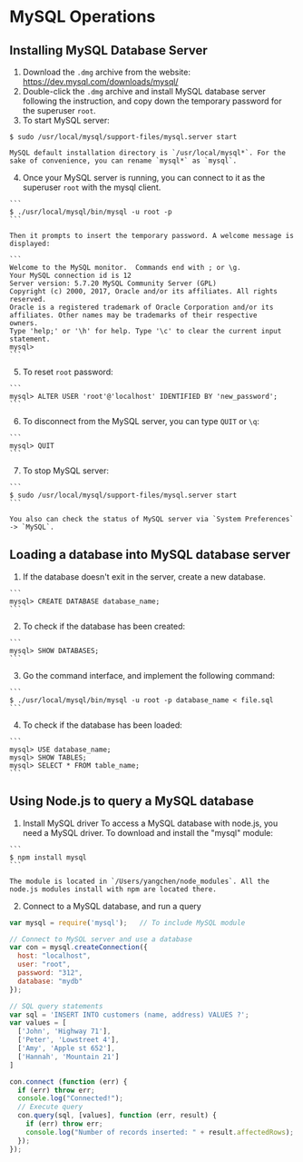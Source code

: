 # MySQL Operations
## Installing MySQL Database Server
  1. Download the `.dmg` archive from the website: https://dev.mysql.com/downloads/mysql/
  2. Double-click the `.dmg` archive and install MySQL database server following the instruction, and copy down the temporary password for the superuser `root`.
  3. To start MySQL server:

  ```
  $ sudo /usr/local/mysql/support-files/mysql.server start
  ```

    MySQL default installation directory is `/usr/local/mysql*`. For the sake of convenience, you can rename `mysql*` as `mysql`.
  4. Once your MySQL server is running, you can connect to it as the superuser `root` with the mysql client.

    ```
    $ ./usr/local/mysql/bin/mysql -u root -p
    ```

    Then it prompts to insert the temporary password. A welcome message is displayed:

    ```
    Welcome to the MySQL monitor.  Commands end with ; or \g.
    Your MySQL connection id is 12
    Server version: 5.7.20 MySQL Community Server (GPL)
    Copyright (c) 2000, 2017, Oracle and/or its affiliates. All rights reserved.
    Oracle is a registered trademark of Oracle Corporation and/or its
    affiliates. Other names may be trademarks of their respective
    owners.
    Type 'help;' or '\h' for help. Type '\c' to clear the current input statement.
    mysql>
    ```

  5. To reset `root` password:

    ```
    mysql> ALTER USER 'root'@'localhost' IDENTIFIED BY 'new_password';
    ```

  6. To disconnect from the MySQL server, you can type `QUIT` or `\q`:

    ```
    mysql> QUIT
    ```

  7. To stop MySQL server:

    ```
    $ sudo /usr/local/mysql/support-files/mysql.server start
    ```

    You also can check the status of MySQL server via `System Preferences` -> `MySQL`.

## Loading a database into MySQL database server
  1. If the database doesn't exit in the server, create a new database.

    ```
    mysql> CREATE DATABASE database_name;
    ```

  2. To check if the database has been created:

    ```
    mysql> SHOW DATABASES;
    ```

  3. Go the command interface, and implement the following command:

    ```
    $ ./usr/local/mysql/bin/mysql -u root -p database_name < file.sql
    ```

  4. To check if the database has been loaded:

    ```
    mysql> USE database_name;
    mysql> SHOW TABLES;
    mysql> SELECT * FROM table_name;
    ```

## Using Node.js to query a MySQL database
  1. Install MySQL driver
    To access a MySQL database with node.js, you need a MySQL driver. To download and install the "mysql" module:

    ```
    $ npm install mysql
    ```

    The module is located in `/Users/yangchen/node_modules`. All the node.js modules install with npm are located there.
  2. Connect to a MySQL database, and run a query

```javascript
var mysql = require('mysql');   // To include MySQL module

// Connect to MySQL server and use a database
var con = mysql.createConnection({             
  host: "localhost",
  user: "root",
  password: "312",
  database: "mydb"
});

// SQL query statements
var sql = 'INSERT INTO customers (name, address) VALUES ?';
var values = [
  ['John', 'Highway 71'],
  ['Peter', 'Lowstreet 4'],
  ['Amy', 'Apple st 652'],
  ['Hannah', 'Mountain 21']
]

con.connect (function (err) {
  if (err) throw err;
  console.log("Connected!");
  // Execute query
  con.query(sql, [values], function (err, result) {
    if (err) throw err;
    console.log("Number of records inserted: " + result.affectedRows);
  });
});
```
